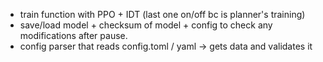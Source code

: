 - train function with PPO + IDT (last one on/off bc is planner's training)
- save/load model + checksum of model + config to check any modifications after pause.
- config parser that reads config.toml / yaml -> gets data and validates it
